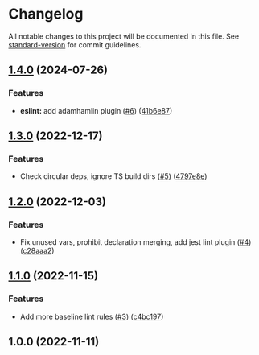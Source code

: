 # Changelog

All notable changes to this project will be documented in this file. See [standard-version](https://github.com/conventional-changelog/standard-version) for commit guidelines.

## [1.4.0](https://github.com/adamhamlin/eslint-config/compare/v1.3.0...v1.4.0) (2024-07-26)

### Features

-   **eslint:** add adamhamlin plugin ([#6](https://github.com/adamhamlin/eslint-config/issues/6)) ([41b6e87](https://github.com/adamhamlin/eslint-config/commit/41b6e87340016ca2985eaf24c909ed70d5647814))

## [1.3.0](https://github.com/adamhamlin/eslint-config/compare/v1.2.0...v1.3.0) (2022-12-17)

### Features

-   Check circular deps, ignore TS build dirs ([#5](https://github.com/adamhamlin/eslint-config/issues/5)) ([4797e8e](https://github.com/adamhamlin/eslint-config/commit/4797e8eb0293ec5d85214239cb53c2d32bf5463f))

## [1.2.0](https://github.com/adamhamlin/eslint-config/compare/v1.1.0...v1.2.0) (2022-12-03)

### Features

-   Fix unused vars, prohibit declaration merging, add jest lint plugin ([#4](https://github.com/adamhamlin/eslint-config/issues/4)) ([c28aaa2](https://github.com/adamhamlin/eslint-config/commit/c28aaa20f0ed8eea2ae97b0fa2efdbd8136d2092))

## [1.1.0](https://github.com/adamhamlin/eslint-config/compare/v1.0.0...v1.1.0) (2022-11-15)

### Features

-   Add more baseline lint rules ([#3](https://github.com/adamhamlin/eslint-config/issues/3)) ([c4bc197](https://github.com/adamhamlin/eslint-config/commit/c4bc197776dc7e0df9bbee4938153bb0aab4a82e))

## 1.0.0 (2022-11-11)
